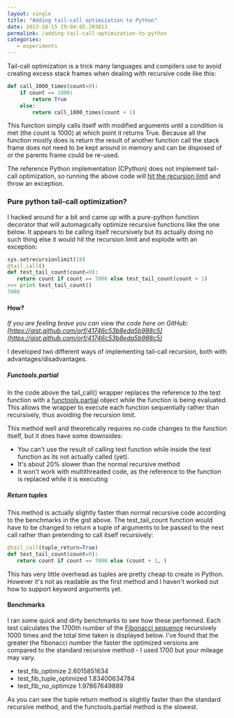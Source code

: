```yaml
---
layout: single
title: "Adding tail-call optimization to Python"
date: 2013-10-15 19:04:05.293813
permalink: /adding-tail-call-optimization-to-python
categories:
   - experiments
---
```


Tail-call optimization is a trick many languages and compilers use to avoid creating excess stack frames when dealing with recursive code like this:

~~~~python
def call_1000_times(count=0):
    if count == 1000:
        return True
    else:
        return call_1000_times(count + 1)
~~~~

This function simply calls itself with modified arguments until a condition is met (the count is 1000) at which point it returns True. Because all the function mostly does is return the result of another function call the stack frame does not need to be kept around in memory and can be disposed of or the parents frame could be re-used.

The reference Python implementation (CPython) does not implement tail-call optimization, so running the above code will [hit the recursion limit](http://docs.python.org/2/library/sys.html#sys.getrecursionlimit) and throw an exception.

### Pure python tail-call optimization?
I hacked around for a bit and came up with a pure-python function decorator that will automagically optimize recursive functions like the one below. It appears to be calling itself recursively but its actually doing no such thing else it would hit the recursion limit and explode with an exception:

~~~~python
sys.setrecursionlimit(10)
@tail_call()
def test_tail_count(count=0):
   return count if count == 7000 else test_tail_count(count + 1)
>>> print test_tail_count()
7000
~~~~

#### How?
*If you are feeling brave you can view the code here on GitHub: [https://gist.github.com/orf/41746c53b8eda5b988c5](https://gist.github.com/orf/41746c53b8eda5b988c5)*

I developed two different ways of implementing tail-call recursion, both with advantages/disadvantages.

##### Functools.partial

In the code above the tail_call() wrapper replaces the reference to the test function with a [functools.partial](http://docs.python.org/2/library/functools.html#functools.partial) object while the function is being evaluated. This allows the wrapper to execute each function sequentially rather than recursively, thus avoiding the recursion limit.

This method well and theoretically requires no code changes to the function itself, but it does have some downsides:

   * You can't use the result of calling test function while inside the test function as its not actually called (yet).
   * It's about 20% slower than the normal recursive method
   * It won't work with multithreaded code, as the reference to the function is replaced while it is executing

##### Return tuples
This method is actually slightly faster than normal recursive code according to the benchmarks in the gist above. The test_tail_count function would have to be changed to return a tuple of arguments to be passed to the next call rather than pretending to call itself recursively:

~~~~python
@tail_call(tuple_return=True)
def test_tail_count(count=0):
   return count if count == 7000 else (count + 1, )
~~~~

This has very little overhead as tuples are pretty cheap to create in Python. However it's not as readable as the first method and I haven't worked out how to support keyword arguments yet.

#### Benchmarks
I ran some quick and dirty benchmarks to see how these performed. Each test calculates the 1700th number of the [Fibonacci sequence](http://en.wikipedia.org/wiki/Fibonacci_number) recursively 1000 times and the total time taken is displayed below. I've found that the greater the fibonacci number the faster the optimized versions are compared to the standard recursive method - I used 1700 but your mileage may vary.

   * test_fib_optimize 2.6015851634
   * test_fib_tuple_optimized 1.83400634784
   * test_fib_no_optimize 1.97867649889

As you can see the tuple return method is slightly faster than the standard recursive method, and the functools.partial method is the slowest.


    